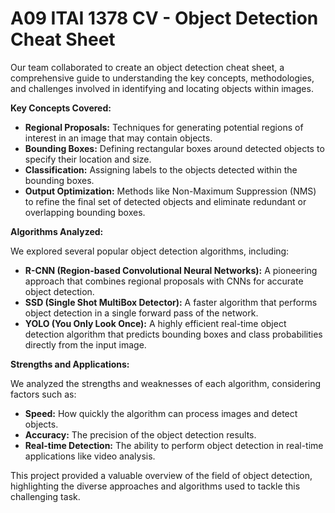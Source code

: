 # A09 ITAI 1378 CV - Object Detection Cheat Sheet

Our team collaborated to create an object detection cheat sheet, a comprehensive guide to understanding the key concepts, methodologies, and challenges involved in identifying and locating objects within images.

**Key Concepts Covered:**

* **Regional Proposals:** Techniques for generating potential regions of interest in an image that may contain objects.
* **Bounding Boxes:**  Defining rectangular boxes around detected objects to specify their location and size.
* **Classification:** Assigning labels to the objects detected within the bounding boxes.
* **Output Optimization:** Methods like Non-Maximum Suppression (NMS) to refine the final set of detected objects and eliminate redundant or overlapping bounding boxes.

**Algorithms Analyzed:**

We explored several popular object detection algorithms, including:

* **R-CNN (Region-based Convolutional Neural Networks):**  A pioneering approach that combines regional proposals with CNNs for accurate object detection.
* **SSD (Single Shot MultiBox Detector):**  A faster algorithm that performs object detection in a single forward pass of the network.
* **YOLO (You Only Look Once):**  A highly efficient real-time object detection algorithm that predicts bounding boxes and class probabilities directly from the input image.

**Strengths and Applications:**

We analyzed the strengths and weaknesses of each algorithm, considering factors such as:

* **Speed:** How quickly the algorithm can process images and detect objects.
* **Accuracy:** The precision of the object detection results.
* **Real-time Detection:**  The ability to perform object detection in real-time applications like video analysis.

This project provided a valuable overview of the field of object detection, highlighting the diverse approaches and algorithms used to tackle this challenging task.
